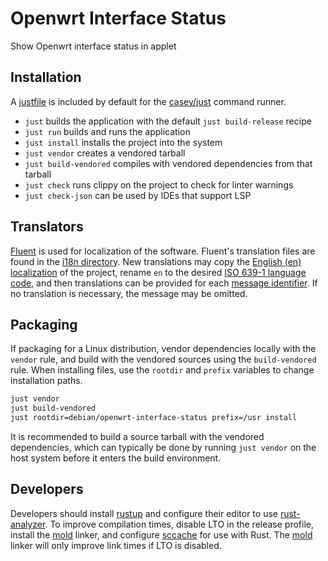 # Openwrt Interface Status

Show Openwrt interface status in applet

## Installation

A [justfile](./justfile) is included by default for the [casey/just][just] command runner.

- `just` builds the application with the default `just build-release` recipe
- `just run` builds and runs the application
- `just install` installs the project into the system
- `just vendor` creates a vendored tarball
- `just build-vendored` compiles with vendored dependencies from that tarball
- `just check` runs clippy on the project to check for linter warnings
- `just check-json` can be used by IDEs that support LSP

## Translators

[Fluent][fluent] is used for localization of the software. Fluent's translation files are found in the [i18n directory](./i18n). New translations may copy the [English (en) localization](./i18n/en) of the project, rename `en` to the desired [ISO 639-1 language code][iso-codes], and then translations can be provided for each [message identifier][fluent-guide]. If no translation is necessary, the message may be omitted.

## Packaging

If packaging for a Linux distribution, vendor dependencies locally with the `vendor` rule, and build with the vendored sources using the `build-vendored` rule. When installing files, use the `rootdir` and `prefix` variables to change installation paths.

```sh
just vendor
just build-vendored
just rootdir=debian/openwrt-interface-status prefix=/usr install
```

It is recommended to build a source tarball with the vendored dependencies, which can typically be done by running `just vendor` on the host system before it enters the build environment.

## Developers

Developers should install [rustup][rustup] and configure their editor to use [rust-analyzer][rust-analyzer]. To improve compilation times, disable LTO in the release profile, install the [mold][mold] linker, and configure [sccache][sccache] for use with Rust. The [mold][mold] linker will only improve link times if LTO is disabled.

[fluent]: https://projectfluent.org/
[fluent-guide]: https://projectfluent.org/fluent/guide/hello.html
[iso-codes]: https://en.wikipedia.org/wiki/List_of_ISO_639-1_codes
[just]: https://github.com/casey/just
[rustup]: https://rustup.rs/
[rust-analyzer]: https://rust-analyzer.github.io/
[mold]: https://github.com/rui314/mold
[sccache]: https://github.com/mozilla/sccache
